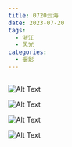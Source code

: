 ```yaml
---
title: 0720云海
date: 2023-07-20
tags:
  - 浙江
  - 风光
categories:
  - 摄影
---
```


<img src="https://www.ohpooh.space/%E6%91%84%E5%BD%B1%2F20230720%E4%BA%91%E6%B5%B7%2Fhaou-1011792.jpg" alt="">

<!-- more -->

![Alt Text](https://www.ohpooh.space/%E6%91%84%E5%BD%B1%2F20230720%E4%BA%91%E6%B5%B7%2Fhaou-1011833.jpg)

![Alt Text](https://www.ohpooh.space/%E6%91%84%E5%BD%B1%2F20230720%E4%BA%91%E6%B5%B7%2Fhaou-1011874.jpg)

![Alt Text](https://www.ohpooh.space/%E6%91%84%E5%BD%B1%2F20230720%E4%BA%91%E6%B5%B7%2Fhaou-1011915.jpg)

![Alt Text](https://www.ohpooh.space/%E6%91%84%E5%BD%B1%2F20230720%E4%BA%91%E6%B5%B7%2Fhaou-1011956.jpg)
